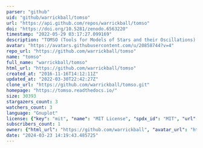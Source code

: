 ```yaml
---
parser: "github"
uid: "github/warrickball/tomso"
url: "https://api.github.com/repos/warrickball/tomso"
doi: "https://doi.org/10.5281/zenodo.6563220"
timestamp: "2022-05-29 03:17:27.099169"
description: "TOMSO (Tools for Models of Stars and their Oscillations) is a set of Python modules for loading and saving input and output files for and from stellar evolution and oscillation codes."
avatar: "https://avatars.githubusercontent.com/u/20858744?v=4"
repo_url: "https://github.com/warrickball/tomso"
name: "tomso"
full_name: "warrickball/tomso"
html_url: "https://github.com/warrickball/tomso"
created_at: "2016-11-16T14:12:11Z"
updated_at: "2022-03-30T22:42:27Z"
clone_url: "https://github.com/warrickball/tomso.git"
homepage: "https://tomso.readthedocs.io/"
size: 30393
stargazers_count: 3
watchers_count: 3
language: "Gnuplot"
license: {"key": "mit", "name": "MIT License", "spdx_id": "MIT", "url": "https://api.github.com/licenses/mit", "node_id": "MDc6TGljZW5zZTEz"}
subscribers_count: 1
owner: {"html_url": "https://github.com/warrickball", "avatar_url": "https://avatars.githubusercontent.com/u/20858744?v=4", "login": "warrickball", "type": "User"}
date: "2024-03-23 14:19:43.485725"
---
```

